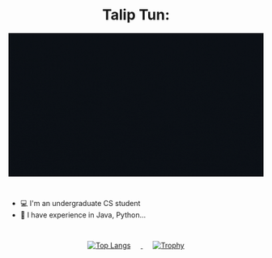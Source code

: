 <h1 align="center">
  <strong>Talip Tun:</strong>
</h1>

<div align="center">
  <img src="https://github.com/TalipTun/TalipTun/blob/main/TalipGIF.gif" alt="Hello, I am Talip">
</div>

#

- 💻 I'm an undergraduate CS student
- 📜 I have experience in Java, Python...
  
#
<div align="center" style="padding: 4px;">
  <a href="https://github.com/anuraghazra/github-readme-stats">
    <img src="https://github-readme-stats.vercel.app/api/top-langs/?username=TalipTun&layout=compact&theme=dark" alt="Top Langs" style="margin-right: 20px;">
  </a>
  <a href="https://github.com/ryo-ma/github-profile-trophy">
    <img src="https://github-profile-trophy.vercel.app/?username=TalipTun&theme=darkhub&no-bg=true&column=3&row=2&exclude=Stars,Issues,PullRequest" alt="Trophy" style="margin-left: 20px;">
  </a>
</div>
